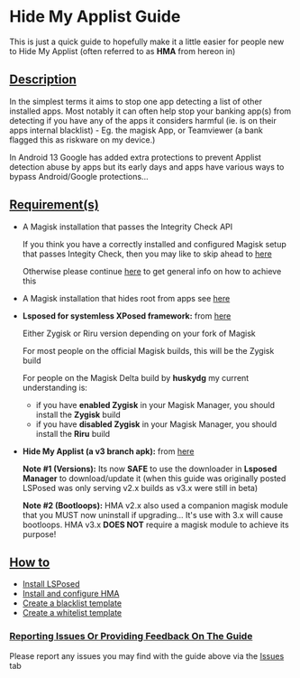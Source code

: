 # Hide My Applist Guide

This is just a quick guide to hopefully make it a little easier for people new to Hide My Applist (often referred to as **HMA** from hereon in)

## <ins>Description</ins>

In the simplest terms it aims to stop one app detecting a list of other installed apps. Most notably it can often help stop your banking app(s) from detecting if you have any of the apps it considers harmful (ie. is on their apps internal blacklist) - Eg. the magisk App, or Teamviewer (a bank flagged this as riskware on my device.)

In Android 13 Google has added extra protections to prevent Applist detection abuse by apps but its early days and apps have various ways to bypass Android/Google protections...

## <ins>Requirement(s)</ins>

- A Magisk installation that passes the Integrity Check API

  If you think you have a correctly installed and configured Magisk setup that passes Integity Check, then you may like to skip ahead to [here](Integrity-Check.md)
  
  Otherwise please continue [here](Magisk-SafetyNet-Fix.md) to get general info on how to achieve this
- A Magisk installation that hides root from apps see [here](Magisk-Hide.md)

- **Lsposed for systemless XPosed framework:** from [here](https://github.com/LSPosed/LSPosed/releases)

  Either Zygisk or Riru version depending on your fork of Magisk

  For most people on the official Magisk builds, this will be the Zygisk build

  For people on the Magisk Delta build by **huskydg** my current understanding is:

  - if you have **enabled Zygisk** in your Magisk Manager, you should install the **Zygisk** build
  - if you have **disabled Zygisk** in your Magisk Manager, you should install the **Riru** build

- **Hide My Applist (a v3 branch apk):** from [here](https://github.com/Dr-TSNG/Hide-My-Applist/releases)

  **Note #1 (Versions):** Its now **SAFE** to use the downloader in **Lsposed Manager** to download/update it (when this guide was originally posted LSPosed was only serving v2.x builds as v3.x were still in beta)   

  **Note #2 (Bootloops):** HMA v2.x also used a companion magisk module that you MUST now uninstall if upgrading... It's use with 3.x will cause bootloops.  HMA v3.x **DOES NOT** require a magisk module to achieve its purpose!



## <ins>How to</ins>

- [Install LSPosed](Install-LSPosed.md)
- [Install and configure HMA](Install.md)
- [Create a blacklist template](BlackList.md)
- [Create a whitelist template](WhiteList.md)

### <ins>Reporting Issues Or Providing Feedback On The Guide</ins>

Please report any issues you may find with the guide above via the [Issues](https://github.com/mModule/guide_hma/issues) tab

